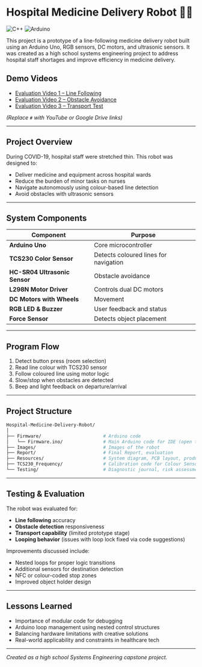 # Hospital Medicine Delivery Robot 🤖💊

![C++](https://img.shields.io/badge/c++-%2300599C.svg?style=for-the-badge&logo=c%2B%2B&logoColor=white) ![Arduino](https://img.shields.io/badge/-Arduino-00979D?style=for-the-badge&logo=Arduino&logoColor=white)

This project is a prototype of a line-following medicine delivery robot built using an Arduino Uno, RGB sensors, DC motors, and ultrasonic sensors. It was created as a high school systems engineering project to address hospital staff shortages and improve efficiency in medicine delivery.

## Demo Videos

- [Evaluation Video 1 – Line Following](#)
- [Evaluation Video 2 – Obstacle Avoidance](#)
- [Evaluation Video 3 – Transport Test](#)

_(Replace `#` with YouTube or Google Drive links)_

---

## Project Overview

During COVID-19, hospital staff were stretched thin. This robot was designed to:
- Deliver medicine and equipment across hospital wards
- Reduce the burden of minor tasks on nurses
- Navigate autonomously using colour-based line detection
- Avoid obstacles with ultrasonic sensors

---

## System Components

| Component | Purpose |
|----------|---------|
| **Arduino Uno** | Core microcontroller |
| **TCS230 Color Sensor** | Detects coloured lines for navigation |
| **HC-SR04 Ultrasonic Sensor** | Obstacle avoidance |
| **L298N Motor Driver** | Controls dual DC motors |
| **DC Motors with Wheels** | Movement |
| **RGB LED & Buzzer** | User feedback and status |
| **Force Sensor** | Detects object placement |

---

## Program Flow

1. Detect button press (room selection)
2. Read line colour with TCS230 sensor
3. Follow coloured line using motor logic
4. Slow/stop when obstacles are detected
5. Beep and light feedback on departure/arrival

---

## Project Structure

```bash
Hospital-Medicine-Delivery-Robot/
│
├── Firmware/                       # Arduino code
│   └── Firmware.ino/               # Main Arduino code for IDE (open this file)
├── Images/                         # Images of the robot
├── Report/                         # Final Report, evaluation
├── Resources/                      # System diagram, PCB layout, production plan
├── TCS230_Frequency/               # Calibration code for Colour Sensor (TCS230)
└── Testing/                        # Diagnostic journal, risk assessment

```

---

## Testing & Evaluation

The robot was evaluated for:
- **Line following** accuracy
- **Obstacle detection** responsiveness
- **Transport capability** (limited prototype stage)
- **Looping behavior** (issues with loop lock fixed via code suggestions)

Improvements discussed include:
- Nested loops for proper logic transitions
- Additional sensors for destination detection
- NFC or colour-coded stop zones
- Improved object holder design

---

## Lessons Learned

- Importance of modular code for debugging
- Arduino loop management using nested control structures
- Balancing hardware limitations with creative solutions
- Real-world applicability and constraints in healthcare tech

---

*Created as a high school Systems Engineering capstone project.*
